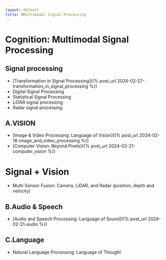```yaml
---
layout: default
title: MMultimodal Signal Processing
---
```


# Cognition: Multimodal Signal Processing

## Signal processing 
- [Transformation in Signal Processing]({% post_url 2024-02-27-transformation_in_signal_processing %})
- Digital Signal Processing 
- Statistical Signal Processing 
- LiDAR signal processing 
- Radar signal processing 

## A.VISION 
- [Image & Video Processing: Language of Vision]({% post_url 2024-02-18-image_and_video_processing %})
- [Computer Vision: Beyond Pixels]({% post_url 2024-02-21-computer_vision %})

# Signal + Vision 
- Multi-Sensor Fusion: Camera, LiDAR, and Radar (position, depth and velocity)

## B.Audio & Speech
- [Audio and Speech Processing: Language of Sound]({% post_url 2024-02-21-audio %})

## C.Language 
- Natural Language Processing: Language of Thought


